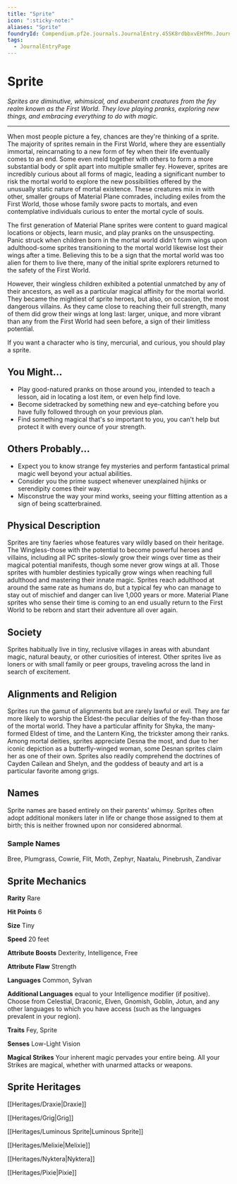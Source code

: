 ```yaml
---
title: "Sprite"
icon: ":sticky-note:"
aliases: "Sprite"
foundryId: Compendium.pf2e.journals.JournalEntry.45SK8rdbbxvEHfMn.JournalEntryPage.rvbMGyBr6y5K7HDP
tags:
  - JournalEntryPage
---
```


# Sprite
_Sprites are diminutive, whimsical, and exuberant creatures from the fey realm known as the First World. They love playing pranks, exploring new things, and embracing everything to do with magic._

* * *

When most people picture a fey, chances are they're thinking of a sprite. The majority of sprites remain in the First World, where they are essentially immortal, reincarnating to a new form of fey when their life eventually comes to an end. Some even meld together with others to form a more substantial body or split apart into multiple smaller fey. However, sprites are incredibly curious about all forms of magic, leading a significant number to risk the mortal world to explore the new possibilities offered by the unusually static nature of mortal existence. These creatures mix in with other, smaller groups of Material Plane comrades, including exiles from the First World, those whose family swore pacts to mortals, and even contemplative individuals curious to enter the mortal cycle of souls.

The first generation of Material Plane sprites were content to guard magical locations or objects, learn music, and play pranks on the unsuspecting. Panic struck when children born in the mortal world didn't form wings upon adulthood-some sprites transitioning to the mortal world likewise lost their wings after a time. Believing this to be a sign that the mortal world was too alien for them to live there, many of the initial sprite explorers returned to the safety of the First World.

However, their wingless children exhibited a potential unmatched by any of their ancestors, as well as a particular magical affinity for the mortal world. They became the mightiest of sprite heroes, but also, on occasion, the most dangerous villains. As they came close to reaching their full strength, many of them did grow their wings at long last: larger, unique, and more vibrant than any from the First World had seen before, a sign of their limitless potential.

If you want a character who is tiny, mercurial, and curious, you should play a sprite.

## You Might...

*   Play good-natured pranks on those around you, intended to teach a lesson, aid in locating a lost item, or even help find love.
*   Become sidetracked by something new and eye-catching before you have fully followed through on your previous plan.
*   Find something magical that's so important to you, you can't help but protect it with every ounce of your strength.

## Others Probably...

*   Expect you to know strange fey mysteries and perform fantastical primal magic well beyond your actual abilities.
*   Consider you the prime suspect whenever unexplained hijinks or serendipity comes their way.
*   Misconstrue the way your mind works, seeing your flitting attention as a sign of being scatterbrained.

## Physical Description

Sprites are tiny faeries whose features vary wildly based on their heritage. The Wingless-those with the potential to become powerful heroes and villains, including all PC sprites-slowly grow their wings over time as their magical potential manifests, though some never grow wings at all. Those sprites with humbler destinies typically grow wings when reaching full adulthood and mastering their innate magic. Sprites reach adulthood at around the same rate as humans do, but a typical fey who can manage to stay out of mischief and danger can live 1,000 years or more. Material Plane sprites who sense their time is coming to an end usually return to the First World to be reborn and start their adventure all over again.

## Society

Sprites habitually live in tiny, reclusive villages in areas with abundant magic, natural beauty, or other curiosities of interest. Other sprites live as loners or with small family or peer groups, traveling across the land in search of excitement.

## Alignments and Religion

Sprites run the gamut of alignments but are rarely lawful or evil. They are far more likely to worship the Eldest-the peculiar deities of the fey-than those of the mortal world. They have a particular affinity for Shyka, the many-formed Eldest of time, and the Lantern King, the trickster among their ranks. Among mortal deities, sprites appreciate Desna the most, and due to her iconic depiction as a butterfly-winged woman, some Desnan sprites claim her as one of their own. Sprites also readily comprehend the doctrines of Cayden Cailean and Shelyn, and the goddess of beauty and art is a particular favorite among grigs.

## Names

Sprite names are based entirely on their parents' whimsy. Sprites often adopt additional monikers later in life or change those assigned to them at birth; this is neither frowned upon nor considered abnormal.

### Sample Names

Bree, Plumgrass, Cowrie, Flit, Moth, Zephyr, Naatalu, Pinebrush, Zandivar

## Sprite Mechanics

**Rarity** Rare

**Hit Points** 6

**Size** Tiny

**Speed** 20 feet

**Attribute Boosts** Dexterity, Intelligence, Free

**Attribute Flaw** Strength

**Languages** Common, Sylvan

**Additional Languages** equal to your Intelligence modifier (if positive). Choose from Celestial, Draconic, Elven, Gnomish, Goblin, Jotun, and any other languages to which you have access (such as the languages prevalent in your region).

**Traits** Fey, Sprite

**Senses** Low-Light Vision

**Magical Strikes** Your inherent magic pervades your entire being. All your Strikes are magical, whether with unarmed attacks or weapons.

## Sprite Heritages

[[Heritages/Draxie|Draxie]]

[[Heritages/Grig|Grig]]

[[Heritages/Luminous Sprite|Luminous Sprite]]

[[Heritages/Melixie|Melixie]]

[[Heritages/Nyktera|Nyktera]]

[[Heritages/Pixie|Pixie]]